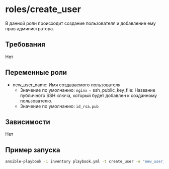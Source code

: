 # roles/create_user

В данной роли происходит создание пользователя и добавление ему прав администратора.

## Требования

Нет

## Переменные роли

- new_user_name: Имя создаваемого пользователя
  - Значение по умолчанию: `nginx`
= ssh_public_key_file: Название публичного SSH ключа, который будет добавлен к созданному пользователю.
  - Значение по умолчанию: `id_rsa.pub`

## Зависимости

Нет

## Пример запуска

```bash
ansible-playbook -i inventory playbook.yml -t create_user -e "new_user_name=dmitriy.semin"
```
